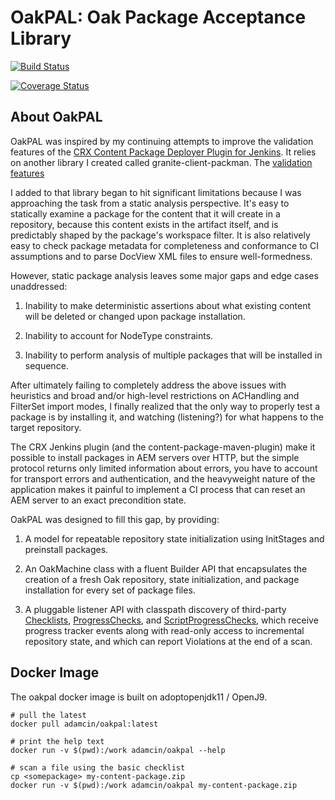 OakPAL: Oak Package Acceptance Library
======================================

[![Build Status](https://travis-ci.org/adamcin/oakpal.png)](https://travis-ci.org/adamcin/oakpal)

[![Coverage Status](https://coveralls.io/repos/github/adamcin/oakpal/badge.svg?branch=master)](https://coveralls.io/github/adamcin/oakpal?branch=master)

## About OakPAL

OakPAL was inspired by my continuing attempts to improve the validation features of the [CRX Content Package Deployer Plugin for Jenkins](https://wiki.jenkins-ci.org/display/JENKINS/CRX+Content+Package+Deployer+Plugin). 
It relies on another library I created called granite-client-packman. 
The [validation features](http://adamcin.net/granite-client-packman/apidocs/net/adamcin/granite/client/packman/validation/PackageValidator.html)
                
I added to that library began to hit significant
limitations because I was approaching the task from a static analysis perspective. It's easy to
statically examine a package for the content that it will create in a repository, because this content
exists in the artifact itself, and is predictably shaped by the package's workspace filter. It is also
relatively easy to check package metadata for completeness and conformance to CI assumptions and to
parse DocView XML files to ensure well-formedness.

However, static package analysis leaves some major gaps and edge cases unaddressed:

1. Inability to make deterministic assertions about what existing content will be deleted or changed upon package installation.

2. Inability to account for NodeType constraints.

3. Inability to perform analysis of multiple packages that will be installed in sequence.

After ultimately failing to completely address the above issues with heuristics and broad and/or
high-level restrictions on ACHandling and FilterSet import modes, I finally realized that the only way
to properly test a package is by installing it, and watching (listening?) for what happens to the target
repository.

The CRX Jenkins plugin (and the content-package-maven-plugin) make it possible to install packages in
AEM servers over HTTP, but the simple protocol returns only limited information about errors, you have
to account for transport errors and authentication, and the heavyweight nature of the application makes
it painful to implement a CI process that can reset an AEM server to an exact precondition state.

OakPAL was designed to fill this gap, by providing:

1. A model for repeatable repository state initialization using InitStages and preinstall packages.

2. An OakMachine class with a fluent Builder API that encapsulates the creation of a fresh Oak
repository, state initialization, and package installation for every set of package files.

3. A pluggable listener API with classpath discovery of third-party [Checklists](https://github.com/adamcin/oakpal/blob/master/core/src/main/resources/OAKPAL-INF/checklists/basic.json), 
[ProgressChecks](oakpal-core/apidocs/net/adamcin/oakpal/core/ProgressCheck.html), and [ScriptProgressChecks](oakpal-maven-plugin/writing-a-script-check.html), 
which receive progress tracker events along with read-only access to incremental repository state, and which can report Violations at the end of a scan.


## Docker Image

The oakpal docker image is built on adoptopenjdk11 / OpenJ9. 

    # pull the latest
    docker pull adamcin/oakpal:latest
    
    # print the help text
    docker run -v $(pwd):/work adamcin/oakpal --help
    
    # scan a file using the basic checklist
    cp <somepackage> my-content-package.zip
    docker run -v $(pwd):/work adamcin/oakpal my-content-package.zip



